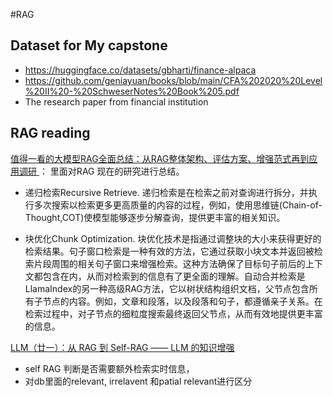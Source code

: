 #RAG

## Dataset for My capstone
- https://huggingface.co/datasets/gbharti/finance-alpaca
- https://github.com/geniayuan/books/blob/main/CFA%202020%20Level%20II%20-%20SchweserNotes%20Book%205.pdf
- The research paper from financial institution 

## RAG reading 
[值得一看的大模型RAG全面总结：从RAG整体架构、评估方案、增强范式再到应用调研
](https://mp.weixin.qq.com/s/MOCleX6CR35UYXaYx-Q14A)： 里面对RAG 现在的研究进行总结。

- 递归检索Recursive Retrieve. 递归检索是在检索之前对查询进行拆分，并执行多次搜索以检索更多更高质量的内容的过程，例如，使用思维链(Chain-of-Thought,COT)使模型能够逐步分解查询，提供更丰富的相关知识。

- 块优化Chunk Optimization. 块优化技术是指通过调整块的大小来获得更好的检索结果。句子窗口检索是一种有效的方法，它通过获取小块文本并返回被检索片段周围的相关句子窗口来增强检索。这种方法确保了目标句子前后的上下文都包含在内，从而对检索到的信息有了更全面的理解。自动合并检索是LlamaIndex的另一种高级RAG方法，它以树状结构组织文档，父节点包含所有子节点的内容。例如，文章和段落，以及段落和句子，都遵循亲子关系。在检索过程中，对子节点的细粒度搜索最终返回父节点，从而有效地提供更丰富的信息。


[LLM（廿一）：从 RAG 到 Self-RAG —— LLM 的知识增强](https://zhuanlan.zhihu.com/p/661465330)
- self RAG 判断是否需要额外检索实时信息，
- 对db里面的relevant, irrelavent 和patial relevant进行区分



